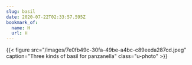 ```yaml
---
slug: basil
date: 2020-07-22T02:33:57.595Z
bookmark_of:
  name: H
  url: H
---
```

{{< figure src="/images/7e0fb49c-30fa-49be-a4bc-c89eeda287cd.jpeg" caption="Three kinds of basil for panzanella" class="u-photo" >}}
